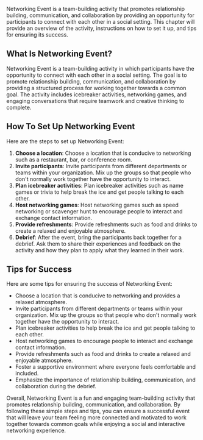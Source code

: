 
Networking Event is a team-building activity that promotes relationship building, communication, and collaboration by providing an opportunity for participants to connect with each other in a social setting. This chapter will provide an overview of the activity, instructions on how to set it up, and tips for ensuring its success.

What Is Networking Event?
-------------------------

Networking Event is a team-building activity in which participants have the opportunity to connect with each other in a social setting. The goal is to promote relationship building, communication, and collaboration by providing a structured process for working together towards a common goal. The activity includes icebreaker activities, networking games, and engaging conversations that require teamwork and creative thinking to complete.

How To Set Up Networking Event
------------------------------

Here are the steps to set up Networking Event:

1. **Choose a location**: Choose a location that is conducive to networking such as a restaurant, bar, or conference room.
2. **Invite participants**: Invite participants from different departments or teams within your organization. Mix up the groups so that people who don't normally work together have the opportunity to interact.
3. **Plan icebreaker activities**: Plan icebreaker activities such as name games or trivia to help break the ice and get people talking to each other.
4. **Host networking games**: Host networking games such as speed networking or scavenger hunt to encourage people to interact and exchange contact information.
5. **Provide refreshments**: Provide refreshments such as food and drinks to create a relaxed and enjoyable atmosphere.
6. **Debrief**: After the event, bring the participants back together for a debrief. Ask them to share their experiences and feedback on the activity and how they plan to apply what they learned in their work.

Tips for Success
----------------

Here are some tips for ensuring the success of Networking Event:

* Choose a location that is conducive to networking and provides a relaxed atmosphere.
* Invite participants from different departments or teams within your organization. Mix up the groups so that people who don't normally work together have the opportunity to interact.
* Plan icebreaker activities to help break the ice and get people talking to each other.
* Host networking games to encourage people to interact and exchange contact information.
* Provide refreshments such as food and drinks to create a relaxed and enjoyable atmosphere.
* Foster a supportive environment where everyone feels comfortable and included.
* Emphasize the importance of relationship building, communication, and collaboration during the debrief.

Overall, Networking Event is a fun and engaging team-building activity that promotes relationship building, communication, and collaboration. By following these simple steps and tips, you can ensure a successful event that will leave your team feeling more connected and motivated to work together towards common goals while enjoying a social and interactive networking experience.
